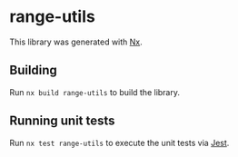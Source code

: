 # range-utils

This library was generated with [Nx](https://nx.dev).

## Building

Run `nx build range-utils` to build the library.

## Running unit tests

Run `nx test range-utils` to execute the unit tests via [Jest](https://jestjs.io).
